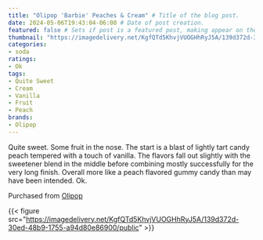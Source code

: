 ```yaml
---
title: "Olipop 'Barbie' Peaches & Cream" # Title of the blog post.
date: 2024-05-06T19:43:04-06:00 # Date of post creation.
featured: false # Sets if post is a featured post, making appear on the home page side bar.
thumbnail: "https://imagedelivery.net/KgfQTd5KhvjVUOGHhRyJ5A/139d372d-30ed-48b9-1755-a94d80e86900/thumb"
categories:
- soda
ratings:
- Ok
tags:
- Quite Sweet
- Cream
- Vanilla
- Fruit
- Peach
brands:
- Olipop
---
```


Quite sweet. Some fruit in the nose. The start is a blast of lightly tart candy peach tempered with a touch of vanilla. The flavors fall out slightly with the sweetener blend in the middle before combining mostly successfully for the very long finish. Overall more like a peach flavored gummy candy than may have been intended. Ok.

Purchased from [Olipop](https://drinkolipop.com/)

{{< figure src="https://imagedelivery.net/KgfQTd5KhvjVUOGHhRyJ5A/139d372d-30ed-48b9-1755-a94d80e86900/public" >}}
